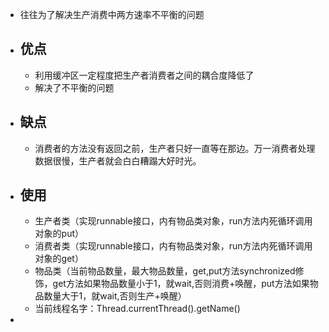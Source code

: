 - 往往为了解决生产消费中两方速率不平衡的问题
- ## 优点
	- 利用缓冲区一定程度把生产者消费者之间的耦合度降低了
	- 解决了不平衡的问题
- ## 缺点
	- 消费者的方法没有返回之前，生产者只好一直等在那边。万一消费者处理数据很慢，生产者就会白白糟蹋大好时光。
- ## 使用
	- 生产者类（实现runnable接口，内有物品类对象，run方法内死循环调用对象的put）
	- 消费者类（实现runnable接口，内有物品类对象，run方法内死循环调用对象的get）
	- 物品类（当前物品数量，最大物品数量，get,put方法synchronized修饰，get方法如果物品数量小于1，就wait,否则消费+唤醒，put方法如果物品数量大于1，就wait,否则生产+唤醒）
	- 当前线程名字：Thread.currentThread().getName()
-